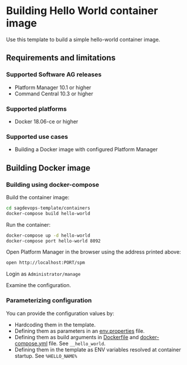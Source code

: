 <!-- Copyright 2013 - 2018 Software AG, Darmstadt, Germany and/or its licensors

   SPDX-License-Identifier: Apache-2.0

    Licensed under the Apache License, Version 2.0 (the "License");
    you may not use this file except in compliance with the License.
    You may obtain a copy of the License at

        http://www.apache.org/licenses/LICENSE-2.0

    Unless required by applicable law or agreed to in writing, software
    distributed under the License is distributed on an "AS IS" BASIS,
     WITHOUT WARRANTIES OR CONDITIONS OF ANY KIND, either express or implied.
     See the License for the specific language governing permissions and

     limitations under the License.                                                  

-->

# Building Hello World container image

Use this template to build a simple hello-world container image.

## Requirements and limitations

### Supported Software AG releases

* Platform Manager 10.1 or higher
* Command Central 10.3 or higher

### Supported platforms

* Docker 18.06-ce or higher

### Supported use cases

* Building a Docker image with configured Platform Manager

## Building Docker image

### Building using docker-compose

Build the container image:

```bash
cd sagdevops-template/containers
docker-compose build hello-world
```

Run the container:

```bash
docker-compose up -d hello-world
docker-compose port hello-world 8092
```

Open Platform Manager in the browser using the address printed above:

```bash
open http://localhost:PORT/spm
```

Login as `Administrator/manage`

Examine the configuration.

### Parameterizing configuration

You can provide the configuration values by:

* Hardcoding them in the template.
* Defining them as parameters in an [env.properties](env.properties) file.
* Defining them as build arguments in [Dockerfile](Dockerfile) and [docker-compose.yml](../docker-compose.xml) file. See `__hello_world`.
* Defining them in the template as ENV variables resolved at container startup. See `%HELLO_NAME%`
